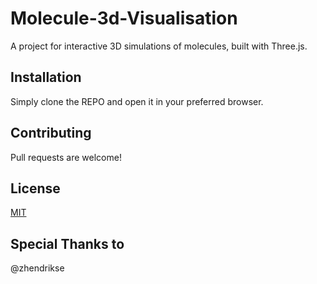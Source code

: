 # Molecule-3d-Visualisation

A project for interactive 3D simulations of molecules, built with Three.js.

## Installation

Simply clone the REPO and open it in your preferred browser. 

## Contributing

Pull requests are welcome!

## License

[MIT](https://choosealicense.com/licenses/mit/)

## Special Thanks to
@zhendrikse 
